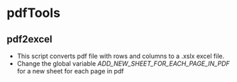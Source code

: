 # pdfTools

## pdf2excel
- This script converts pdf file with rows and columns to a .xslx excel file.
- Change the global variable *ADD_NEW_SHEET_FOR_EACH_PAGE_IN_PDF* for a new sheet for each page in pdf